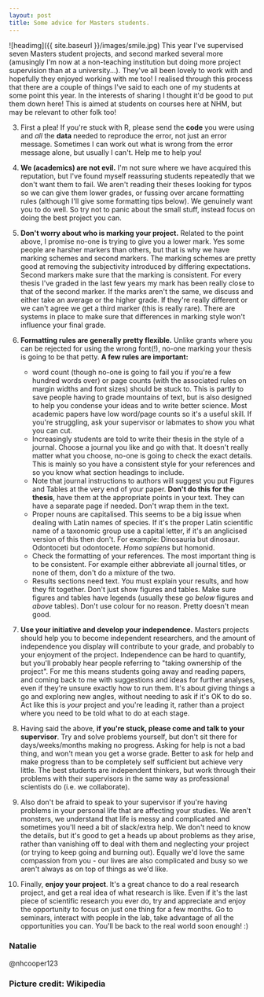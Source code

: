 ```yaml
---
layout: post
title: Some advice for Masters students.
---
```


![headimg]({{ site.baseurl }}/images/smile.jpg)
This year I've supervised seven Masters student projects, and second marked several more (amusingly I'm now at a non-teaching institution but doing more project supervision than at a university...). They've all been lovely to work with and hopefully they enjoyed working with me too! I realised through this process that there are a couple of things I've said to each one of my students at some point this year. In the interests of sharing I thought it'd be good to put them down here! This is aimed at students on courses here at NHM, but may be relevant to other folk too!

3. First a plea! If you're stuck with R, please send the **code** you were using and *all* the **data** needed to reproduce the error, not just an error message. Sometimes I can work out what is wrong from the error message alone, but usually I can't. Help me to help you!

1. **We (academics) are not evil.** I'm not sure where we have acquired this reputation, but I've found myself reassuring students repeatedly that we don't want them to fail. We aren't reading their theses looking for typos so we can give them lower grades, or fussing over arcane formatting rules (although I'll give some formatting tips below). We genuinely want you to do well. So try not to panic about the small stuff, instead focus on doing the best project you can.

1. **Don't worry about who is marking your project.** Related to the point above, I promise no-one is trying to give you a lower mark. Yes some people are harsher markers than others, but that is why we have marking schemes and second markers. The marking schemes are pretty good at removing the subjectivity introduced by differing expectations. Second markers make sure that the marking is consistent. For every thesis I've graded in the last few years my mark has been really close to that of the second marker. If the marks aren't the same, we discuss and either take an average or the higher grade. If they're really different or we can't agree we get a third marker (this is really rare). There are systems in place to make sure that differences in marking style won't influence your final grade.

2. **Formatting rules are generally pretty flexible.** Unlike grants where you can be rejected for using the wrong font(!), no-one marking your thesis is going to be that petty. **A few rules are important:** 
    - word count (though no-one is going to fail you if you're a few hundred words over) or page counts (with the associated rules on margin widths and font sizes) should be stuck to. This is partly to save people having to grade mountains of text, but is also designed to help you condense your ideas and to write better science. Most academic papers have low word/page counts so it's a useful skill. If you're struggling, ask your supervisor or labmates to show you what you can cut.
    - Increasingly students are told to write their thesis in the style of a journal. Choose a journal you like and go with that. It doesn't really matter what you choose, no-one is going to check the exact details. This is mainly so you have a consistent style for your references and so you know what section headings to include. 
    - Note that journal instructions to authors will suggest you put Figures and Tables at the very end of your paper. **Don't do this for the thesis**, have them at the appropriate points in your text. They can have a separate page if needed. Don't wrap them in the text.
    - Proper nouns are capitalised. This seems to be a big issue when dealing with Latin names of species. If it's the proper Latin scientific name of a taxonomic group use a capital letter, if it's an anglicised version of this then don't. For example: Dinosauria but dinosaur. Odontoceti but odontocete. *Homo sapiens* but homonid. 
    - Check the formatting of your references. The most important thing is to be consistent. For example either abbreviate all journal titles, or none of them, don't do a mixture of the two. 
    - Results sections need text. You must explain your results, and how they fit together. Don't just show figures and tables. Make sure figures and tables have legends (usually these go *below* figures and *above* tables). Don't use colour for no reason. Pretty doesn't mean good. 

3. **Use your initiative and develop your independence.** Masters projects should help you to become independent researchers, and the amount of independence you display will contribute to your grade, and probably to your enjoyment of the project. Independence can be hard to quantify, but you'll probably hear people referring to "taking ownership of the project". For me this means students going away and reading papers, and coming back to me with suggestions and ideas for further analyses, even if they're unsure exactly how to run them. It's about giving things a go and exploring new angles, without needing to ask if it's OK to do so. Act like this is *your* project and you're leading it, rather than a project where you need to be told what to do at each stage.

2. Having said the above, **if you're stuck, please come and talk to your supervisor**. Try and solve problems yourself, but don't sit there for days/weeks/months making no progress. Asking for help is not a bad thing, and won't mean you get a worse grade. Better to ask for help and make progress than to be completely self sufficient but achieve very little. The best students are independent thinkers, but work through their problems with their supervisors in the same way as professional scientists do (i.e. we collaborate).

3. Also don't be afraid to speak to your supervisor if you're having problems in your personal life that are affecting your studies. We aren't monsters, we understand that life is messy and complicated and sometimes you'll need a bit of slack/extra help. We don't need to know the details, but it's good to get a heads up about problems as they arise, rather than vanishing off to deal with them and neglecting your project (or trying to keep going and burning out). Equally we'd love the same compassion from you - our lives are also complicated and busy so we aren't always as on top of things as we'd like.

4. Finally, **enjoy your project**. It's a great chance to do a real research project, and get a real idea of what research is like. Even if it's the last piece of scientific research you ever do, try and appreciate and enjoy the opportunity to focus on just one thing for a few months. Go to seminars, interact with people in the lab, take advantage of all the opportunities you can. You'll be back to the real world soon enough! :)

### Natalie
@nhcooper123

### Picture credit: Wikipedia